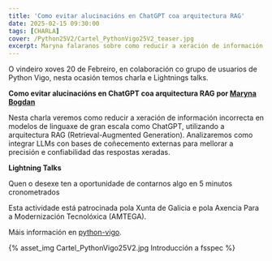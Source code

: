 ```yaml
---
title: 'Como evitar alucinacións en ChatGPT coa arquitectura RAG'
date: 2025-02-15 09:30:00
tags: [CHARLA]
cover: /Python25V2/Cartel_PythonVigo25V2_teaser.jpg
excerpt: Maryna falaranos sobre como reducir a xeración de información incorrecta en modelos de linguaxe de gran escala como ChatGPT.
---
```



O vindeiro xoves 20 de Febreiro, en colaboración co grupo de usuarios de Python Vigo, nesta ocasión temos charla e Lightnings talks.

<strong>Como evitar alucinacións en ChatGPT coa arquitectura RAG por [Maryna Bogdan](https://www.linkedin.com/in/maryna-bogdan/)</strong>

Nesta charla veremos como reducir a xeración de información incorrecta en modelos de linguaxe de gran escala como ChatGPT, utilizando a arquitectura RAG (Retrieval-Augmented Generation). Analizaremos como integrar LLMs con bases de coñecemento externas para mellorar a precisión e confiabilidad das respostas xeradas.

<strong>Lightning Talks</strong>

Quen o desexe ten a oportunidade de contarnos algo en 5 minutos cronometrados

Esta actividade está patrocinada pola Xunta de Galicia e pola Axencia Para a Modernización Tecnolóxica (AMTEGA).

Máis información en [python-vigo](https://www.python-vigo.es).


{% asset_img Cartel_PythonVigo25V2.jpg Introducción a fsspec %}

